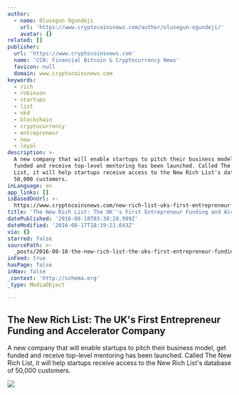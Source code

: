 ```yaml
---
author:
  - name: Olusegun Ogundeji
    url: 'https://www.cryptocoinsnews.com/author/olusegun-ogundeji/'
    avatar: {}
related: []
publisher:
  url: 'https://www.cryptocoinsnews.com'
  name: 'CCN: Financial Bitcoin & Cryptocurrency News'
  favicon: null
  domain: www.cryptocoinsnews.com
keywords:
  - rich
  - robinson
  - startups
  - list
  - nkd
  - blockchain
  - cryptocurrency
  - entrepreneur
  - new
  - loyal
description: >-
  A new company that will enable startups to pitch their business model, get
  funded and receive top-level mentoring has been launched. Called The New Rich
  List, it will help startups receive access to the New Rich List's database of
  50,000 customers.
inLanguage: en
app_links: []
isBasedOnUrl: >-
  https://www.cryptocoinsnews.com/new-rich-list-uks-first-entrepreneur-funding-accelerator-company/
title: 'The New Rich List: The UK''s First Entrepreneur Funding and Accelerator Company'
datePublished: '2016-08-18T03:38:28.999Z'
dateModified: '2016-08-17T18:19:21.043Z'
via: {}
starred: false
sourcePath: >-
  _posts/2016-08-18-the-new-rich-list-the-uks-first-entrepreneur-funding-and-a.md
inFeed: true
hasPage: false
inNav: false
_context: 'http://schema.org'
_type: MediaObject

---
```

<article style=""><h1>The New Rich List: The UK's First Entrepreneur Funding and Accelerator Company</h1><p>A new company that will enable startups to pitch their business model, get funded and receive top-level mentoring has been launched. Called The New Rich List, it will help startups receive access to the New Rich List's database of 50,000 customers.</p><img src="https://www.cryptocoinsnews.com/wp-content/uploads/2016/08/The-New-Rich-List-The-UKs-First-Entrepreneur-Funding-and-Accelerator-Company.jpg" /></article>